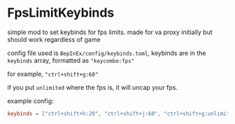 # FpsLimitKeybinds

simple mod to set keybinds for fps limits. made for va proxy initially but should work regardless of game

config file used is `BepInEx/config/keybinds.toml`, keybinds are in the `keybinds` array, formatted as `"keycombo:fps"`

for example, `"ctrl+shift+g:60"`

if you put `unlimited` where the fps is, it will uncap your fps.

example config:

```toml
keybinds = ["ctrl+shift+h:20", "ctrl+shift+j:60", "ctrl+shift+g:unlimited"]
```